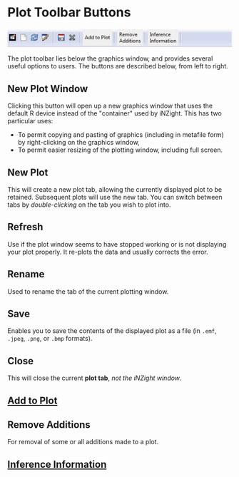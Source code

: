 # Plot Toolbar Buttons

![Plot toolbar](../../img/user_guides/plot_toolbar.jpg)

The plot toolbar lies below the graphics window, and provides several useful options to users.
The buttons are described below, from left to right.




## New Plot Window

Clicking this button will open up a new graphics window that uses the default R device instead of the "container" used by iNZight. This has two particular uses:
- To permit copying and pasting of graphics (including in metafile form) by right-clicking on the graphics window,
- To permit easier resizing of the plotting window, including full screen.


## New Plot

This will create a new plot tab, allowing the currently displayed plot to be retained.
Subsequent plots will use the new tab.
You can switch between tabs by _double-clicking_ on the tab you wish to plot into.


## Refresh

Use if the plot window seems to have stopped working or is not displaying your plot properly. It re-plots the data and usually corrects the error.



## Rename

Used to rename the tab of the current plotting window.


## Save

Enables you to save the contents of the displayed plot as a file (in `.emf`, `.jpeg`, `.png`, or `.bmp` formats).


## Close

This will close the current __plot tab__, _not the iNZight window_.



## [Add to Plot](./?topic=add_to_plot)

## Remove Additions

For removal of some or all additions made to a plot.

## [Inference Information](./?topic=plot_inference)
